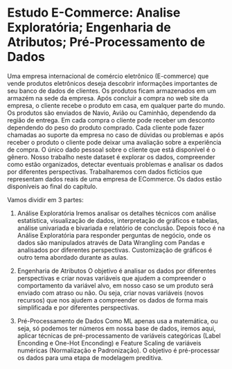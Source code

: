 # Estudo E-Commerce: Analise Exploratória; Engenharia de Atributos; Pré-Processamento de Dados

Uma empresa internacional de comércio eletrônico (E-commerce) que vende produtos eletrônicos deseja descobrir informações importantes de seu banco de dados de clientes. 
Os produtos ficam armazenados em um armazém na sede da empresa. Após concluir a compra no web site da empresa, o cliente recebe o produto em casa, em qualquer parte do mundo. Os produtos são enviados de Navio, Avião ou Caminhão, dependendo da região de entrega. 
Em cada compra o cliente pode receber um desconto dependendo do peso do produto comprado. Cada cliente pode fazer chamadas ao suporte da empresa no caso de dúvidas ou problemas e após receber o produto o cliente pode deixar uma avaliação sobre a experiência de compra. O único dado pessoal sobre o cliente que está disponível é o gênero. 
Nosso trabalho neste dataset é explorar os dados, compreender como estão organizados, detectar eventuais problemas e analisar os dados por diferentes perspectivas. 
Trabalharemos com dados fictícios que representam dados reais de uma empresa de ECommerce. Os dados estão disponíveis ao final do capítulo.

Vamos dividir em 3 partes:

1)	Análise Exploratória
Iremos analisar os detalhes técnicos com análise estatística, visualização de dados, interpretação de gráficos e tabelas, análise univariada e bivariada e relatório de conclusão. 
Depois foco é na Análise Exploratória para responder perguntas de negócio, onde os dados são manipulados através de Data Wrangling com Pandas e analisados por diferentes perspectivas. Customização de gráficos é outro tema abordado durante as aulas.

2)	Engenharia de Atributos
O objetivo é analisar os dados por diferentes perspectivas e criar novas variáveis que ajudem a compreender o comportamento da variável alvo, em nosso caso se um produto será enviado com atraso ou não. Ou seja, criar novas variáveis (novos recursos) que nos ajudem a compreender os dados de forma mais simplificada e por diferentes perspectivas.

3)	Pré-Processamento de Dados
Como ML apenas usa a matemática, ou seja, só podemos ter números em nossa base de dados, iremos aqui, aplicar técnicas de pré-processamento de variáveis categóricas (Label Enconding e One-Hot Enconding) e Feature Scaling de variáveis numéricas (Normalização e Padronização).
O objetivo é pré-processar os dados para uma etapa de modelagem preditiva.


